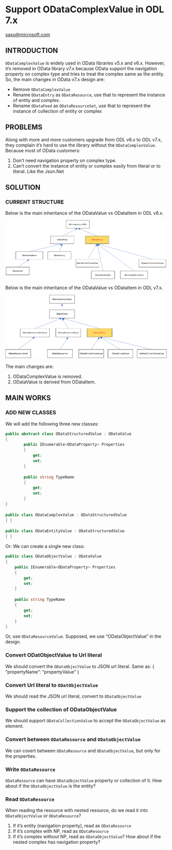 # Support ODataComplexValue in ODL 7.x
saxu@microsoft.com

##	INTRODUCTION
`ODataComplexValue` is widely used in OData libraries v5.x and v6.x. However, it’s removed in OData library v7.x because OData support the navigation property on complex type and tries to treat the complex same as the entity. 
So, the main changes in OData v7.x design are:

- Remove `ODataComplexValue`
- Rename `ODataEntry` as `ODataResource`, use that to represent the instance of entity and complex.
- Rename `ODataFeed` as `ODataResourceSet`, use that to represent the instance of collection of entity or complex

##	PROBLEMS
Along with more and more customers upgrade from ODL v6.x to ODL v7.x, they complain it’s hard to use the library without the `ODataComplexValue`. Because most of OData customers:
1.	Don’t need navigation property on complex type.
2.	Can’t convert the instance of entity or complex easily from literal or to literal. Like the Json.Net

##	SOLUTION
###	CURRENT STRUCTURE

Below is the main inheritance of the ODataValue vs ODataItem in ODL v6.x.

![Category overview screenshot](../../images/ODLv6xInheritance.png "ODL v6.x ODataValue and ODataItem")

Below is the main inheritance of the ODataValue vs ODataItem in ODL v7.x.

![Category overview screenshot](../../images/ODLv7xInheritance.png "ODL v6.x ODataValue and ODataItem")

The main changes are:
1.	ODataComplexValue is removed.
2.	ODataValue is derived from ODataItem.

##	MAIN WORKS
###	ADD NEW CLASSES

We will add the following three new classes:
```C#
public abstract class ODataStructuredValue : ODataValue
{
        public IEnumerable<ODataProperty> Properties
        {
            get;
            set;
        }

        public string TypeName
        {
            get;
            set;
        }
}

public class ODataComplexValue : ODataStructuredValue
{ }

public class ODataEntityValue : ODataStructuredValue
{ }
```
Or:
We can create a single new class:
```C#
public class ODataObjectValue : ODataValue
{
    public IEnumerable<ODataProperty> Properties
    {
        get;
        set;
    }

    public string TypeName
    {
        get;
        set;
    }
}
```
Or, use `ODataResourceValue`. Supposed, we use “ODataObjectValue” in the design.


###	Convert ODatObjectValue to Url literal 
We should convert the `ODataObjectValue` to JSON url literal. Same as:
{
   “propertyName”: “propertyValue”
}

###	Convert Url literal to `ODatObjectValue`
We should read the JSON url literal, convert to `ODataObjectValue`

###	Support the collection of ODataObjectValue
We should support `ODataCollectionValue` to accept the `ODataObjectValue` as element.

###	Convert between `ODataResource` and `ODataObjectValue`

We can covert between `ODataResource` and `ODataObjectValue`, but only for the properties.

###	Write `ODataResource`

`ODataResource` can have `ODataObjectValue` property or collection of it.
How about if the `ODataObjectValue` is the entity?

###	Read `ODataResource`

When reading the resource with nested resource, do we read it into `ODataObjectValue` or `ODataResource`?
1.	If it’s entity (navigation property), read as `ODataResource`
2.	If it’s complex with NP, read as `ODataResource`
3.	If it’s complex without NP, read as `ODataObjectValue`? How about if the nested complex has navigation property?
